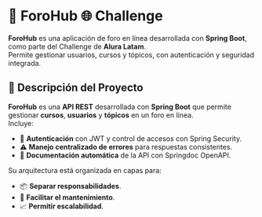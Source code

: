 # 📣 ForoHub 🌐 Challenge

**ForoHub** es una aplicación de foro en línea desarrollada con **Spring Boot**, como parte del Challenge de **Alura Latam**.  
Permite gestionar usuarios, cursos y tópicos, con autenticación y seguridad integrada.

## 📖 Descripción del Proyecto  
**ForoHub** es una **API REST** desarrollada con **Spring Boot** que permite gestionar **cursos**, **usuarios** y **tópicos** en un foro en línea.  
Incluye:
- 🔐 **Autenticación** con JWT y control de accesos con Spring Security.  
- ⚠️ **Manejo centralizado de errores** para respuestas consistentes.  
- 📄 **Documentación automática** de la API con Springdoc OpenAPI.  

Su arquitectura está organizada en capas para:
- 📦 **Separar responsabilidades**.  
- 🔧 **Facilitar el mantenimiento**.  
- 📈 **Permitir escalabilidad**.  

